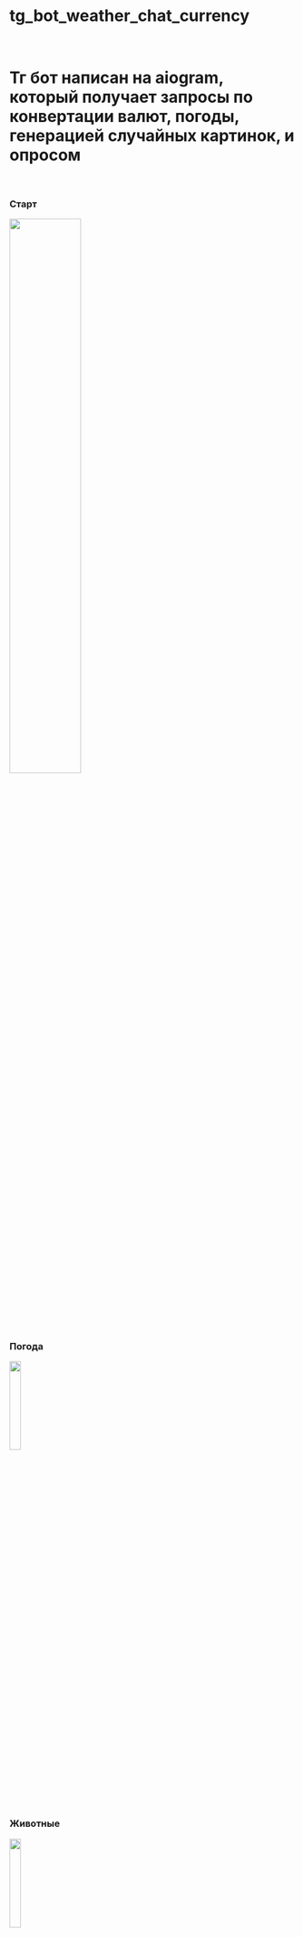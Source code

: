 # tg_bot_weather_chat_currency
<br>
<h1>Тг бот написан на aiogram, который получает запросы по конвертации валют, погоды, генерацией случайных картинок, и опросом</h1>
<br>
<h3>Старт</h3>
<img src="https://user-images.githubusercontent.com/97764479/236226516-e3f1e897-2212-4836-b236-fe7b52e98d8b.png" width=50% height=50%>
<br>
<h3>Погода</h3>

<img src="https://user-images.githubusercontent.com/97764479/236227323-2eb88364-0e6e-4162-8197-1469e9b9f63f.png" width=20% height=20%>
<br>
<h3>Животные</h3>
<img src="https://user-images.githubusercontent.com/97764479/236227672-6e4502a4-63bf-4ae9-8b77-207cc6e5021f.png" width=20% height=20%>
<br>
<h3>Валюта</h3>
<img src="https://user-images.githubusercontent.com/97764479/236228374-45ab510b-f7b0-4499-a0e8-ad5025d67b04.png" width=20% height=20%>
<br>
<h3>Опросы</h3>
<img src="https://user-images.githubusercontent.com/97764479/236228586-0fbae9f4-cb00-421b-b13b-c997e92d5a6d.png" width=20% height=20%>
<br>
<h3>API для парса</h3>
<br>
https://api.apilayer.com
<br>
https://api.api-ninjas.com
<br>
https://api.weather.yandex.ru
